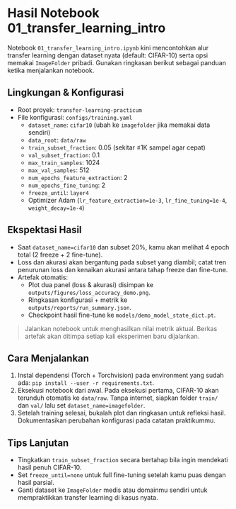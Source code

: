 # Hasil Notebook 01_transfer_learning_intro

Notebook `01_transfer_learning_intro.ipynb` kini mencontohkan alur transfer learning dengan dataset nyata (default: CIFAR-10)
serta opsi memakai `ImageFolder` pribadi. Gunakan ringkasan berikut sebagai panduan ketika menjalankan notebook.

## Lingkungan & Konfigurasi
- Root proyek: `transfer-learning-practicum`
- File konfigurasi: `configs/training.yaml`
  - `dataset_name`: `cifar10` (ubah ke `imagefolder` jika memakai data sendiri)
  - `data_root`: `data/raw`
  - `train_subset_fraction`: 0.05 (sekitar ≤1K sampel agar cepat)
  - `val_subset_fraction`: 0.1
  - `max_train_samples`: 1024
  - `max_val_samples`: 512
  - `num_epochs_feature_extraction`: 2
  - `num_epochs_fine_tuning`: 2
  - `freeze_until`: `layer4`
  - Optimizer Adam (`lr_feature_extraction=1e-3`, `lr_fine_tuning=1e-4`, `weight_decay=1e-4`)

## Ekspektasi Hasil
- Saat `dataset_name=cifar10` dan subset 20%, kamu akan melihat 4 epoch total (2 freeze + 2 fine-tune).
- Loss dan akurasi akan bergantung pada subset yang diambil; catat tren penurunan loss dan kenaikan akurasi antara tahap freeze dan fine-tune.
- Artefak otomatis:
  - Plot dua panel (loss & akurasi) disimpan ke `outputs/figures/loss_accuracy_demo.png`.
  - Ringkasan konfigurasi + metrik ke `outputs/reports/run_summary.json`.
  - Checkpoint hasil fine-tune ke `models/demo_model_state_dict.pt`.

> Jalankan notebook untuk menghasilkan nilai metrik aktual. Berkas artefak akan ditimpa setiap kali eksperimen baru dijalankan.

## Cara Menjalankan
1. Instal dependensi (Torch + Torchvision) pada environment yang sudah ada: `pip install --user -r requirements.txt`.
2. Eksekusi notebook dari awal. Pada eksekusi pertama, CIFAR-10 akan terunduh otomatis ke `data/raw`. Tanpa internet, siapkan folder `train/` dan `val/` lalu set `dataset_name=imagefolder`.
3. Setelah training selesai, bukalah plot dan ringkasan untuk refleksi hasil. Dokumentasikan perubahan konfigurasi pada catatan praktikummu.

## Tips Lanjutan
- Tingkatkan `train_subset_fraction` secara bertahap bila ingin mendekati hasil penuh CIFAR-10.
- Set `freeze_until=none` untuk full fine-tuning setelah kamu puas dengan hasil parsial.
- Ganti dataset ke `ImageFolder` medis atau domainmu sendiri untuk mempraktikkan transfer learning di kasus nyata.

